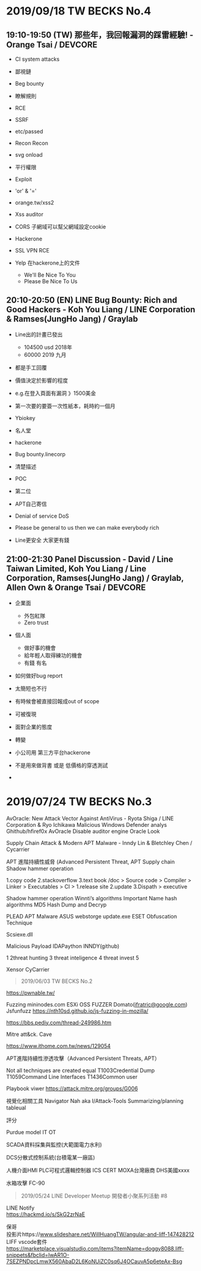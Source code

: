 # 2019/09/18  TW BECKS No.4
## 19:10-19:50 (TW) 那些年，我回報漏洞的踩雷經驗! - Orange Tsai / DEVCORE
- CI system attacks
- 鄙視鏈
- Beg bounty              

- 瞭解規則

- RCE

- SSRF
- etc/passed

- Recon Recon

- svg onload
- 平行權限
- Exploit
- 'or' & '='

- orange.tw/xss2
- Xss auditor
- CORS 子網域可以幫父網域設定cookie 

- Hackerone

- SSL VPN RCE

- Yelp 在hackerone上的文件
    - We'll Be Nice To You
    - Please Be Nice To Us

## 20:10-20:50 (EN) LINE Bug Bounty: Rich and Good Hackers - Koh You Liang / LINE Corporation & Ramses(JungHo Jang) / Graylab
- Line出的計畫已發出
    - 104500 usd 2018年
    - 60000 2019 九月
- 都是手工回覆
- 價值決定於影響的程度
- e.g.在登入頁面有漏洞 》1500美金

- 第一次要的要簽一次性紙本，耗時約一個月
- Ybiokey
- 名人堂
- hackerone

- Bug bounty.linecorp

- 清楚描述
- POC


- 第二位

- APT自己寄信
- Denial of service DoS


- Please be general to us then we can make everybody rich

- Line更安全 大家更有錢

## 21:00-21:30 Panel Discussion - David / Line Taiwan Limited, Koh You Liang / Line Corporation, Ramses(JungHo Jang) / Graylab, Allen Own & Orange Tsai / DEVCORE

- 企業面
  - 外包紅隊
  - Zero trust
- 個人面
  - 做好事的機會
  - 給年輕人取得練功的機會
  - 有錢 有名

- 如何做好bug report
 - 太簡短也不行
 - 有時候會被直接回報成out of scope 
 - 可被復現

- 面對企業的態度
 - 轉變
 - 小公司用 第三方平台hackerone
 - 不是用來做背書 或是 低價格的穿透測試
 - 
# 2019/07/24 TW BECKS No.3
AvOracle: New Attack Vector Against AntiVirus - Ryota Shiga / LINE Corporation & Ryo Ichikawa
Malicious
Windows Defender analys
Ghithub/hfiref0x
AvOracle
Disable auditor engine
Oracle
Look

Supply Chain Attack & Modern APT Malware - Inndy Lin & Bletchley Chen / Cycarrier

APT 進階持續性威脅 (Advanced Persistent Threat, APT
Supply chain
Shadow hammer operation

1.copy code 2.stackoverflow 3.text book /doc > Source code > Compiler > Linker > Executables > CI > 1.release site 2.update 3.Dispath > executive 


Shadow hammer operation
Winnti’s algorithms 
Important Name hash algorithms 
MD5 Hash Dump and Decryp

PLEAD APT Malware
ASUS webstorge update.exe
ESET 
Obfuscation Technique

Scsiexe.dll

Malicious Payload
IDAPaython
INNDY(github)

1
2threat hunting
3 threat inteligence
4 threat invest
5

Xensor
CyCarrier



>2019/06/03 TW BECKS No.2  
  
https://pwnable.tw/

Fuzzing
mininodes.com
ESXi
OSS FUZZER
Domato(ifratric@google.com)
Jsfunfuzz
https://nth10sd.github.io/js-fuzzing-in-mozilla/

https://bbs.pediy.com/thread-249986.htm






Mitre att&ck. 
Cave

https://www.ithome.com.tw/news/129054

APT進階持續性滲透攻擊（Advanced Persistent Threats, APT）

Not all techniques are created equal
T1003Credential Dump
T1059Command Line Interfaces 
T1436Common user

Playbook viwer
https://attack.mitre.org/groups/G006

視覺化相關工具
Navigator
Nah aka I/Attack-Tools 
Summarizing/planning tableual

評分



Purdue model
IT
OT

SCADA資料採集與監控(大範圍電力水利)

DCS分散式控制系統(台積電某一廠區)

人機介面HMI
PLC可程式邏輯控制器
ICS CERT
MOXA台灣廠商
DHS美國xxxx


水箱攻擊
FC-90

>2019/05/24 LINE Developer Meetup 開發者小聚系列活動 #8
    
LINE Notify  
https://hackmd.io/s/SkG2zrNaE  
  
保哥  
投影片https://www.slideshare.net/WillHuangTW/angular-and-liff-147428212    
LIFF vscode套件  
https://marketplace.visualstudio.com/items?itemName=doggy8088.liff-snippets&fbclid=IwAR1O-7SEZPNDpcLmwX560AbaD2L6KoNUiZC0sq6J4OCauvA5p6eteAx-Bsg  